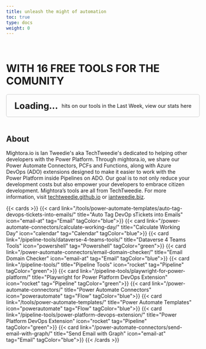 ```yaml
---
title: unleash the might of automation
toc: true
type: docs
weight: 0
---
```


</br>

# WITH 16 FREE TOOLS FOR THE COMUNITY 

<a href="/analytics" style="text-decoration: none; color: inherit;">
    <div id="hitsCard" style="margin-top: 5px; padding: 10px; border: 1px solid #ccc; border-radius: 5px; width: 100%; height: 40px; display: flex; align-items: center; justify-content: center;">
        <div id="hitsCount" style="font-size: 24px; font-weight: bold; margin-right: 10px;">Loading...</div>
        <div style="margin: 0;">hits on our tools in the Last Week, view our stats here</div>
    </div>
</a>

<script>
console.log("Script loaded");

async function fetchData() {
    console.log("Fetching data...");
    const response = await fetch('https://stmightoriaprod01.blob.core.windows.net/analytics/api-mightoria.json');
    const jsonData = await response.json();
    console.log("Data fetched:", jsonData);

    // Extract and group the relevant data by day
    const data = jsonData.data.viewer.zones[0].httpRequests1dGroups.map(group => ({
        date: group.dimensions.date,
        requests: group.sum.requests
    }));

    console.log("Processed data:", data);
    return data;
}

function calculateHitsLastWeek(data) {
    const oneWeekAgo = new Date();
    oneWeekAgo.setDate(oneWeekAgo.getDate() - 7);
    console.log("One week ago:", oneWeekAgo);

    const hitsLastWeek = data.reduce((total, item) => {
        const date = new Date(item.date);
        if (date >= oneWeekAgo) {
            total += item.requests;
        }
        return total;
    }, 0);

    console.log("Hits last week:", hitsLastWeek);
    return hitsLastWeek;
}

function calculateHitsYesterday(data) {
    const yesterday = new Date();
    yesterday.setDate(yesterday.getDate() - 1);
    const yesterdayStr = yesterday.toISOString().split('T')[0];
    console.log("Yesterday:", yesterdayStr);

    const hitsYesterday = data.reduce((total, item) => {
        if (item.date === yesterdayStr) {
            total += item.requests;
        }
        return total;
    }, 0);

    console.log("Hits yesterday:", hitsYesterday);
    return hitsYesterday;
}

document.addEventListener('DOMContentLoaded', () => {
    fetchData().then(data => {
        const hitsLastWeek = calculateHitsLastWeek(data);
        document.getElementById('hitsCount').innerText = hitsLastWeek.toLocaleString();

        const hitsYesterday = calculateHitsYesterday(data);
        document.getElementById('yesterdayHitsCount').innerText = hitsYesterday.toLocaleString();
    }).catch(error => console.error("Error fetching data:", error));
});
</script>

</a>

</br>
 
## About

Mightora.io is Ian Tweedie's aka TechTweedie's dedicated to helping other developers with the Power Platform. Through mightora.io, we share our Power Automate Connectors, PCFs and Functions, along with Azure DevOps (ADO) extensions designed to make it easier to work with the Power Platform inside Pipelines on ADO. 
Our goal is to not only reduce your development costs but also empower your developers to embrace citizen development.
Mightora’s tools are all from TechTweedie. For more information, visit [techtweedie.github.io](https://techtweedie.github.io) or [iantweedie.biz](https://iantweedie.biz).


{{< cards >}}
  {{< card link="/tools/power-automate-templates/auto-tag-devops-tickets-into-emails/" title="Auto Tag DevOp sTickets into Emails" icon="email-at" tag="Email" tagColor="blue">}}
  {{< card link="/power-automate-connectors/calculate-working-day/" title="Calculate Working Day" icon="calendar" tag="Calendar" tagColor="blue">}}
  {{< card link="/pipeline-tools/dataverse-4-teams-tools/" title="Dataverse 4 Teams Tools" icon="powershell" tag="Powershell" tagColor="green">}}
  {{< card link="/power-automate-connectors/email-domain-checker/" title="Email Domain Checker" icon="email-at" tag="Email" tagColor="blue">}}
  {{< card link="/pipeline-tools/" title="Pipeline Tools" icon="rocket" tag="Pipeline" tagColor="green">}}
  {{< card link="/pipeline-tools/playwright-for-power-platform/" title="Playwright for Power Platform DevOps Extension" icon="rocket" tag="Pipeline" tagColor="green">}}
  {{< card link="/power-automate-connectors/" title="Power Automate Connectors" icon="powerautomate" tag="Flow" tagColor="blue">}}
  {{< card link="/tools/power-automate-templates/" title="Power Automate Templates" icon="powerautomate" tag="Flow" tagColor="blue">}}
  {{< card link="/pipeline-tools/power-platform-devops-extension/" title="Power Platform DevOps Extension" icon="rocket" tag="Pipeline" tagColor="green">}}
  {{< card link="/power-automate-connectors/send-email-with-graph/" title="Send Email with Graph" icon="email-at" tag="Email" tagColor="blue">}}
{{< /cards >}}

</br>
